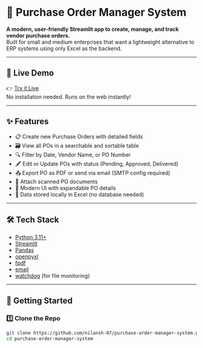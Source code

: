 # 🧾 Purchase Order Manager System

**A modern, user-friendly Streamlit app to create, manage, and track vendor purchase orders.**  
Built for small and medium enterprises that want a lightweight alternative to ERP systems using only Excel as the backend.

---

## 🚀 Live Demo

👉 [Try it Live](https://purchase-order-manager-system.streamlit.app/)  
No installation needed. Runs on the web instantly!

---
## ✨ Features

- 📋 Create new Purchase Orders with detailed fields
- 🗃 View all POs in a searchable and sortable table
- 🔍 Filter by Date, Vendor Name, or PO Number
- 🖋 Edit or Update POs with status (Pending, Approved, Delivered)
- 📤 Export PO as PDF or send via email (SMTP config required)
- 📎 Attach scanned PO documents
- 🧠 Modern UI with expandable PO details
- 💾 Data stored locally in Excel (no database needed)

---

## 🛠 Tech Stack

- [Python 3.11+](https://www.python.org)
- [Streamlit](https://streamlit.io)
- [Pandas](https://pandas.pydata.org)
- [openpyxl](https://openpyxl.readthedocs.io)
- [fpdf](https://pyfpdf.readthedocs.io/)
- [email](https://docs.python.org/3/library/email.html)
- [watchdog](https://pypi.org/project/watchdog/) (for file monitoring)

---

## 🚀 Getting Started

### 1️⃣ Clone the Repo

```bash
git clone https://github.com/nilansh-07/purchase-order-manager-system.git
cd purchase-order-manager-system
